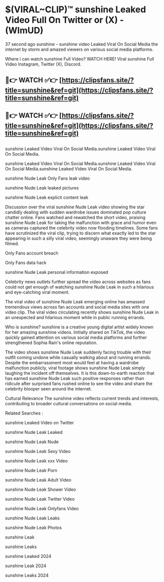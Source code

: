 # $(VIRAL~CLIP)™ sunshine Leaked Video Full On Twitter or (X) -(WImUD)
37 second ago sunshine - sunshine video Leaked Viral On Social Media the internet by storm and amazed viewers on various social media platforms.

Where i can watch sunshine Full Video? WATCH HERE! Viral sunshine Full Video Instagram, Twitter (X), Discord.

## 🔴👉 WATCH ✅👉 [https://clipsfans.site/?title=sunshine&ref=git](https://clipsfans.site/?title=sunshine&ref=git)
## 🔴👉 WATCH ✅👉 [https://clipsfans.site/?title=sunshine&ref=git](https://clipsfans.site/?title=sunshine&ref=git)
##
sunshine Leaked Video Viral On Social Media.sunshine Leaked Video Viral On Social Media.

sunshine Leaked Video Viral On Social Media.sunshine Leaked Video Viral On Social Media.sunshine Leaked Video Viral On Social Media.

sunshine Nude Leak Only Fans leak video

sunshine Nude Leak leaked pictures

sunshine Nude Leak explicit content leak

Discussion over the viral sunshine Nude Leak video showing the star candidly dealing with sudden wardrobe issues dominated pop culture chatter online. Fans watched and rewatched the short video, praising sunshine Nude Leak for taking the malfunction with grace and humor even as cameras captured the celebrity video now flooding timelines. Some fans have scrutinized the viral clip, trying to discern what exactly led to the star appearing in such a silly viral video, seemingly unaware they were being filmed.


Only Fans account breach

Only Fans data hack

sunshine Nude Leak personal information exposed

Celebrity news outlets further spread the video across websites as fans could not get enough of watching sunshine Nude Leak in such a hilarious and eye-catching viral moment.


The viral video of sunshine Nude Leak emerging online has amassed tremendous views across fan accounts and social media sites with one video clip. The viral video circulating recently shows sunshine Nude Leak in an unexpected and hilarious moment while in public running errands.


Who is sunshine? sunshine is a creative young digital artist widely known for her amazing sunshine videos. Initially shared on TikTok, the video quickly gained attention on various social media platforms and further strengthened Sophia Rain's online reputation.

The video shows sunshine Nude Leak suddenly facing trouble with their outfit coming undone while casually walking about and running errands. Despite the embarrassment most would feel at having a wardrobe malfunction publicly, viral footage shows sunshine Nude Leak simply laughing the incident off themselves. It is this down-to-earth reaction that has earned sunshine Nude Leak such positive responses rather than ridicule after surprised fans rushed online to see the video and share the celebrity blooper seen around the internet.

Cultural Relevance The sunshine video reflects current trends and interests, contributing to broader cultural conversations on social media.

Related Searches :

sunshine Leaked Video on Twitter

sunshine Nude Leak Leaked

sunshine Nude Leak Nude

sunshine Nude Leak Sexy Video

sunshine Nude Leak xxx Video

sunshine Nude Leak Porn

sunshine Nude Leak Adult Video

sunshine Nude Leak Shower Video

sunshine Nude Leak Twitter Video

sunshine Nude Leak Onlyfans Video

sunshine Nude Leak Leaks

sunshine Nude Leak Photos

sunshine Leak

sunshine Leaks

sunshine Leaked 2024

sunshine Leak 2024

sunshine Leaks 2024
